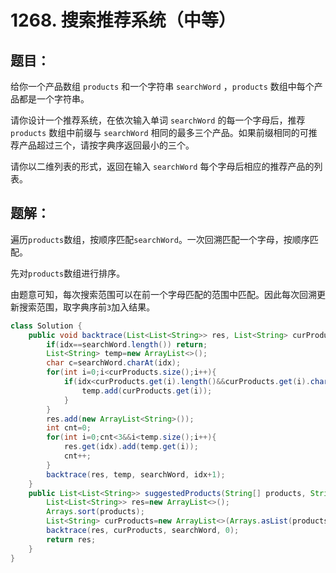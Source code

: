 # 1268. 搜索推荐系统（中等）
## 题目：
给你一个产品数组 `products` 和一个字符串 `searchWord` ，`products`  数组中每个产品都是一个字符串。

请你设计一个推荐系统，在依次输入单词 `searchWord` 的每一个字母后，推荐 `products` 数组中前缀与 `searchWord` 相同的最多三个产品。如果前缀相同的可推荐产品超过三个，请按字典序返回最小的三个。

请你以二维列表的形式，返回在输入 `searchWord` 每个字母后相应的推荐产品的列表。
## 题解：
遍历`products`数组，按顺序匹配`searchWord`。一次回溯匹配一个字母，按顺序匹配。

先对`products`数组进行排序。

由题意可知，每次搜索范围可以在前一个字母匹配的范围中匹配。因此每次回溯更新搜索范围，取字典序前`3`加入结果。
```java
class Solution {
    public void backtrace(List<List<String>> res, List<String> curProducts, String searchWord, int idx){
        if(idx==searchWord.length()) return;
        List<String> temp=new ArrayList<>();
        char c=searchWord.charAt(idx);
        for(int i=0;i<curProducts.size();i++){
            if(idx<curProducts.get(i).length()&&curProducts.get(i).charAt(idx)==c){
                temp.add(curProducts.get(i));
            }
        }
        res.add(new ArrayList<String>());
        int cnt=0;
        for(int i=0;cnt<3&&i<temp.size();i++){
            res.get(idx).add(temp.get(i));
            cnt++;
        }
        backtrace(res, temp, searchWord, idx+1);
    }
    public List<List<String>> suggestedProducts(String[] products, String searchWord) {
        List<List<String>> res=new ArrayList<>();
        Arrays.sort(products);
        List<String> curProducts=new ArrayList<>(Arrays.asList(products));
        backtrace(res, curProducts, searchWord, 0);
        return res;
    }
}
```
